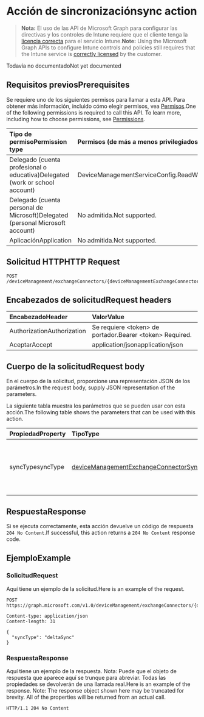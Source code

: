 # <a name="sync-action"></a><span data-ttu-id="1c8fd-101">Acción de sincronización</span><span class="sxs-lookup"><span data-stu-id="1c8fd-101">sync action</span></span>

> <span data-ttu-id="1c8fd-102">**Nota:** El uso de las API de Microsoft Graph para configurar las directivas y los controles de Intune requiere que el cliente tenga la [licencia correcta](https://go.microsoft.com/fwlink/?linkid=839381) para el servicio Intune.</span><span class="sxs-lookup"><span data-stu-id="1c8fd-102">**Note:** Using the Microsoft Graph APIs to configure Intune controls and policies still requires that the Intune service is [correctly licensed](https://go.microsoft.com/fwlink/?linkid=839381) by the customer.</span></span>

<span data-ttu-id="1c8fd-103">Todavía no documentado</span><span class="sxs-lookup"><span data-stu-id="1c8fd-103">Not yet documented</span></span>
## <a name="prerequisites"></a><span data-ttu-id="1c8fd-104">Requisitos previos</span><span class="sxs-lookup"><span data-stu-id="1c8fd-104">Prerequisites</span></span>
<span data-ttu-id="1c8fd-p101">Se requiere uno de los siguientes permisos para llamar a esta API. Para obtener más información, incluido cómo elegir permisos, vea [Permisos](../../../concepts/permissions_reference.md).</span><span class="sxs-lookup"><span data-stu-id="1c8fd-p101">One of the following permissions is required to call this API. To learn more, including how to choose permissions, see [Permissions](../../../concepts/permissions_reference.md).</span></span>

|<span data-ttu-id="1c8fd-107">Tipo de permiso</span><span class="sxs-lookup"><span data-stu-id="1c8fd-107">Permission type</span></span>|<span data-ttu-id="1c8fd-108">Permisos (de más a menos privilegiados)</span><span class="sxs-lookup"><span data-stu-id="1c8fd-108">Permissions (from most to least privileged)</span></span>|
|:---|:---|
|<span data-ttu-id="1c8fd-109">Delegado (cuenta profesional o educativa)</span><span class="sxs-lookup"><span data-stu-id="1c8fd-109">Delegated (work or school account)</span></span>|<span data-ttu-id="1c8fd-110">DeviceManagementServiceConfig.ReadWrite.All</span><span class="sxs-lookup"><span data-stu-id="1c8fd-110">DeviceManagementServiceConfig.ReadWrite.All</span></span>|
|<span data-ttu-id="1c8fd-111">Delegado (cuenta personal de Microsoft)</span><span class="sxs-lookup"><span data-stu-id="1c8fd-111">Delegated (personal Microsoft account)</span></span>|<span data-ttu-id="1c8fd-112">No admitida.</span><span class="sxs-lookup"><span data-stu-id="1c8fd-112">Not supported.</span></span>|
|<span data-ttu-id="1c8fd-113">Aplicación</span><span class="sxs-lookup"><span data-stu-id="1c8fd-113">Application</span></span>|<span data-ttu-id="1c8fd-114">No admitida.</span><span class="sxs-lookup"><span data-stu-id="1c8fd-114">Not supported.</span></span>|

## <a name="http-request"></a><span data-ttu-id="1c8fd-115">Solicitud HTTP</span><span class="sxs-lookup"><span data-stu-id="1c8fd-115">HTTP Request</span></span>
<!-- {
  "blockType": "ignored"
}
-->
``` http
POST /deviceManagement/exchangeConnectors/{deviceManagementExchangeConnectorId}/sync
```

## <a name="request-headers"></a><span data-ttu-id="1c8fd-116">Encabezados de solicitud</span><span class="sxs-lookup"><span data-stu-id="1c8fd-116">Request headers</span></span>
|<span data-ttu-id="1c8fd-117">Encabezado</span><span class="sxs-lookup"><span data-stu-id="1c8fd-117">Header</span></span>|<span data-ttu-id="1c8fd-118">Valor</span><span class="sxs-lookup"><span data-stu-id="1c8fd-118">Value</span></span>|
|:---|:---|
|<span data-ttu-id="1c8fd-119">Authorization</span><span class="sxs-lookup"><span data-stu-id="1c8fd-119">Authorization</span></span>|<span data-ttu-id="1c8fd-120">Se requiere &lt;token&gt; de portador.</span><span class="sxs-lookup"><span data-stu-id="1c8fd-120">Bearer &lt;token&gt; Required.</span></span>|
|<span data-ttu-id="1c8fd-121">Aceptar</span><span class="sxs-lookup"><span data-stu-id="1c8fd-121">Accept</span></span>|<span data-ttu-id="1c8fd-122">application/json</span><span class="sxs-lookup"><span data-stu-id="1c8fd-122">application/json</span></span>|

## <a name="request-body"></a><span data-ttu-id="1c8fd-123">Cuerpo de la solicitud</span><span class="sxs-lookup"><span data-stu-id="1c8fd-123">Request body</span></span>
<span data-ttu-id="1c8fd-124">En el cuerpo de la solicitud, proporcione una representación JSON de los parámetros.</span><span class="sxs-lookup"><span data-stu-id="1c8fd-124">In the request body, supply JSON representation of the parameters.</span></span>

<span data-ttu-id="1c8fd-125">La siguiente tabla muestra los parámetros que se pueden usar con esta acción.</span><span class="sxs-lookup"><span data-stu-id="1c8fd-125">The following table shows the parameters that can be used with this action.</span></span>

|<span data-ttu-id="1c8fd-126">Propiedad</span><span class="sxs-lookup"><span data-stu-id="1c8fd-126">Property</span></span>|<span data-ttu-id="1c8fd-127">Tipo</span><span class="sxs-lookup"><span data-stu-id="1c8fd-127">Type</span></span>|<span data-ttu-id="1c8fd-128">Descripción</span><span class="sxs-lookup"><span data-stu-id="1c8fd-128">Description</span></span>|
|:---|:---|:---|
|<span data-ttu-id="1c8fd-129">syncType</span><span class="sxs-lookup"><span data-stu-id="1c8fd-129">syncType</span></span>|[<span data-ttu-id="1c8fd-130">deviceManagementExchangeConnectorSyncType</span><span class="sxs-lookup"><span data-stu-id="1c8fd-130">deviceManagementExchangeConnectorSyncType</span></span>](../resources/intune_onboarding_devicemanagementexchangeconnectorsynctype.md)|<span data-ttu-id="1c8fd-131">El tipo de sincronización que se ejecutará: sincronización completa o sincronización Delta.</span><span class="sxs-lookup"><span data-stu-id="1c8fd-131">The type of sync which will be executed, full sync or delta sync.</span></span>|



## <a name="response"></a><span data-ttu-id="1c8fd-132">Respuesta</span><span class="sxs-lookup"><span data-stu-id="1c8fd-132">Response</span></span>
<span data-ttu-id="1c8fd-133">Si se ejecuta correctamente, esta acción devuelve un código de respuesta `204 No Content`.</span><span class="sxs-lookup"><span data-stu-id="1c8fd-133">If successful, this action returns a `204 No Content` response code.</span></span>

## <a name="example"></a><span data-ttu-id="1c8fd-134">Ejemplo</span><span class="sxs-lookup"><span data-stu-id="1c8fd-134">Example</span></span>
### <a name="request"></a><span data-ttu-id="1c8fd-135">Solicitud</span><span class="sxs-lookup"><span data-stu-id="1c8fd-135">Request</span></span>
<span data-ttu-id="1c8fd-136">Aquí tiene un ejemplo de la solicitud.</span><span class="sxs-lookup"><span data-stu-id="1c8fd-136">Here is an example of the request.</span></span>
``` http
POST https://graph.microsoft.com/v1.0/deviceManagement/exchangeConnectors/{deviceManagementExchangeConnectorId}/sync

Content-type: application/json
Content-length: 31

{
  "syncType": "deltaSync"
}
```

### <a name="response"></a><span data-ttu-id="1c8fd-137">Respuesta</span><span class="sxs-lookup"><span data-stu-id="1c8fd-137">Response</span></span>
<span data-ttu-id="1c8fd-p102">Aquí tiene un ejemplo de la respuesta. Nota: Puede que el objeto de respuesta que aparece aquí se trunque para abreviar. Todas las propiedades se devolverán de una llamada real.</span><span class="sxs-lookup"><span data-stu-id="1c8fd-p102">Here is an example of the response. Note: The response object shown here may be truncated for brevity. All of the properties will be returned from an actual call.</span></span>
``` http
HTTP/1.1 204 No Content
```



